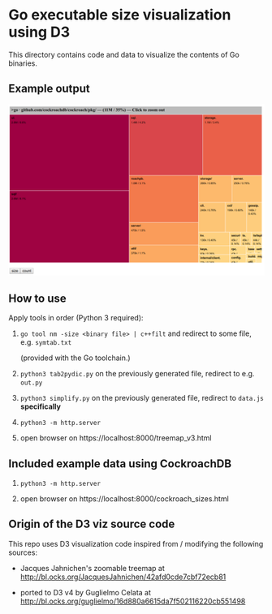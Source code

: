 # Go executable size visualization using D3

This directory contains code and data to visualize the contents of Go
binaries.

## Example output

![screenshot](size-demo-ss.png)

## How to use

Apply tools in order (Python 3 required):

1. `go tool nm -size <binary file> | c++filt` and redirect to some file, e.g. `symtab.txt`

   (provided with the Go toolchain.)

2. `python3 tab2pydic.py` on the previously generated file, redirect to e.g. `out.py`

3. `python3 simplify.py` on the previously generated file, redirect to `data.js` **specifically**

4. `python3 -m http.server`

5. open browser on https://localhost:8000/treemap_v3.html

## Included example data using CockroachDB

1. `python3 -m http.server`

2. open browser on https://localhost:8000/cockroach_sizes.html

## Origin of the D3 viz source code

This repo uses D3 visualization code inspired from / modifying the
following sources:

-  Jacques Jahnichen's zoomable treemap at http://bl.ocks.org/JacquesJahnichen/42afd0cde7cbf72ecb81

- ported to D3 v4 by Guglielmo Celata at http://bl.ocks.org/guglielmo/16d880a6615da7f502116220cb551498
